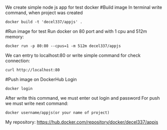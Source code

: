 We create simple node js app for test docker
#Build image
In terminal write command, when project was created
```
docker build -t 'decel337/appjs' .
```
#Run image for test
Run docker on 80 port and with 1 cpu and 512m memory:
```
docker run -p 80:80 --cpus=1 -m 512m decel337/appjs
```
We can entry to localhost:80 or write simple command for check connection:
```
curl http://localhost:80
```
#Push image on DockerHub
Login
```
docker login
```
After write this command, we must enter out login and password
For push we must write next command:
```
docker username/appjs(or your name of project)
```
My repository: https://hub.docker.com/repository/docker/decel337/appjs
